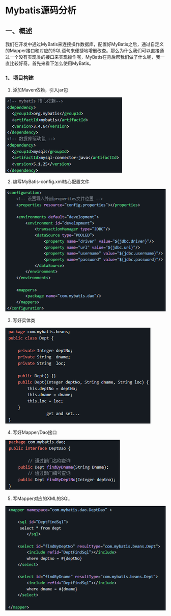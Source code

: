 # Mybatis源码分析

## 一、概述

我们在开发中通过MyBatis来连接操作数据库，配置好MyBatis之后，通过自定义的Mapper接口和对应的SQL语句来便捷地增删改查。那么为什么我们可以直接通过一个没有实现类的接口来实现操作呢，MyBatis在背后帮我们做了什么呢，我一直比较好奇。首先来看下怎么使用MyBatis。

### 1、项目构建

1. 添加Maven依赖，引入jar包

![image-20230504144728574](img/Mybatis源码分析/image-20230504144728574.png)

2. 编写MyBatis-config.xml核心配置文件

![image-20230504145015093](img/Mybatis源码分析/image-20230504145015093.png)

3. 写好实体类

![image-20230504145100199](img/Mybatis源码分析/image-20230504145100199.png)

4. 写好Mapper/Dao接口

![image-20230504145122052](img/Mybatis源码分析/image-20230504145122052.png)

5. 写Mapper对应的XML的SQL

![image-20230504145138528](img/Mybatis源码分析/image-20230504145138528.png)

